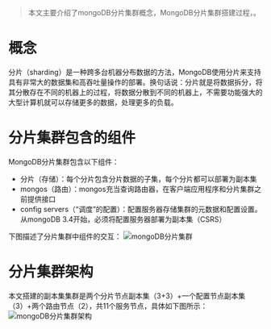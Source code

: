 > 本文主要介绍了mongoDB分片集群概念，MongoDB分片集群搭建过程，。
# 概念
分片（sharding）是一种跨多台机器分布数据的方法，MongoDB使用分片来支持具有非常大的数据集和高吞吐量操作的部署。换句话说：分片就是将数据拆分，将其分散存在不同的机器上的过程，将数据分散到不同的机器上，不需要功能强大的大型计算机就可以存储更多的数据，处理更多的负载。
# 分片集群包含的组件
MongoDB分片集群包含以下组件：
- 分片（存储）：每个分片包含分片数据的子集，每个分片都可以部署为副本集
- mongos（路由）：mongos充当查询路由器，在客户端应用程序和分片集群之前提供接口
- config servers（“调度”的配置）：配置服务器存储集群的元数据和配置设置。从mongoDB 3.4开始，必须将配置服务器部署为副本集（CSRS）

下图描述了分片集群中组件的交互：
![mongoDB分片集群](https://upload-images.jianshu.io/upload_images/9905084-5a93f7dd7a2a3f4d.png?imageMogr2/auto-orient/strip%7CimageView2/2/w/1240)

# 分片集群架构
本文搭建的副本集集群是两个分片节点副本集（3+3）+一个配置节点副本集（3）+两个路由节点（2），共11个服务节点，具体如下图所示：
![mongoDB分片集群架构](https://upload-images.jianshu.io/upload_images/9905084-53db2d9118f06ba2.png?imageMogr2/auto-orient/strip%7CimageView2/2/w/1240)

